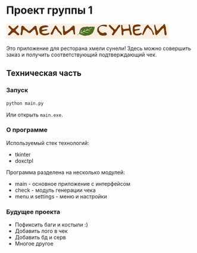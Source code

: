 # Проект группы 1

![Logo](/src/general/logo_2.png)

Это приложение для ресторана хмели сунели! Здесь можно совершить заказ и получить соответствующий подтверждающий чек.

## Техническая часть

### Запуск

```bash
python main.py
```

Или открыть `main.exe`.

### О программе

Используемый стек технологий:
* tkinter
* doxctpl

Программа разделена на несколько модулей:
* main - основное приложение с интерфейсом
* check - модуль генерации чека
* menu и settings - меню и настройки

### Будущее проекта

* Пофиксить баги и костыли :)
* Добавить лого в чек
* Добавить бд и серв
* Многое другое
